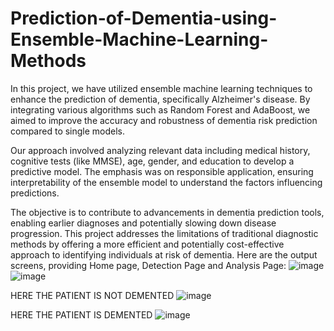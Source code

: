 # Prediction-of-Dementia-using-Ensemble-Machine-Learning-Methods

In this project, we have utilized ensemble machine learning techniques to enhance the prediction of dementia, specifically Alzheimer's disease. By integrating various algorithms such as Random Forest and AdaBoost, we aimed to improve the accuracy and robustness of dementia risk prediction compared to single models. 

Our approach involved analyzing relevant data including medical history, cognitive tests (like MMSE), age, gender, and education to develop a predictive model. The emphasis was on responsible application, ensuring interpretability of the ensemble model to understand the factors influencing predictions.

The objective is to contribute to advancements in dementia prediction tools, enabling earlier diagnoses and potentially slowing down disease progression. This project addresses the limitations of traditional diagnostic methods by offering a more efficient and potentially cost-effective approach to identifying individuals at risk of dementia.
Here are the output screens, providing Home page, Detection Page and Analysis Page:
![image](https://github.com/saitejanagula/Prediction-of-Dementia-using-Ensemble-Machine-Learning-Methods/assets/174994623/bf98b471-5863-4903-8a0c-8be4bbdc5908)
![image](https://github.com/saitejanagula/Prediction-of-Dementia-using-Ensemble-Machine-Learning-Methods/assets/174994623/88632c32-2efc-40f6-936b-215041e11833)

HERE THE PATIENT IS NOT DEMENTED
![image](https://github.com/saitejanagula/Prediction-of-Dementia-using-Ensemble-Machine-Learning-Methods/assets/174994623/a6e32810-ed14-4b8c-b71b-46762e49d538)

HERE THE PATIENT IS DEMENTED
![image](https://github.com/saitejanagula/Prediction-of-Dementia-using-Ensemble-Machine-Learning-Methods/assets/174994623/298b9128-5ac1-4e55-968f-762a2e299daa)

